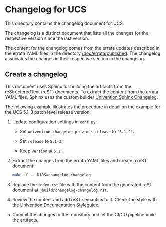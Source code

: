 <!--
SPDX-FileCopyrightText: 2021-2024 Univention GmbH

SPDX-License-Identifier: AGPL-3.0-only
-->

# Changelog for UCS

This directory contains the changelog document for UCS.

The changelog is a distinct document that lists all the changes for the
respective version since the last version.

The content for the changelog comes from the errata updates described in the
errata YAML files in the directory
[/doc/errata/published](../errata/published). The changelog associates the
changes in their respective section in the changelog.

## Create a changelog

This document uses Sphinx for building the artifacts from the reStructeredText
(reST) documents. To extract the content from the errata YAML files, Sphinx
uses the custom builder [Univention Sphinx
Changelog](https://git.knut.univention.de/univention/documentation/univention_sphinx_changelog).

The following example illustrates the procedure in detail on the example for
the UCS 5.1-3 patch level release version.

1. Update configuration settings in `conf.py`:

   * Set `univention_changelog_previous_release` to `"5.1-2"`.

   * Set `release` to `5.1-3`.

   * Keep `version` at `5.1`.

1. Extract the changes from the errata YAML files and create a reST document:
   ```sh
   make -C .. DIRS=changelog changelog
   ```

1. Replace the `index.rst` file with the content from the generated reST
   document at `_build/changelog/changelog.rst`.

1. Review the content and add reST semantics to it. Check the style with the
   [Univention Documentation
   Styleguide](https://univention.gitpages.knut.univention.de/documentation/styleguide/).

1. Commit the changes to the repository and let the CI/CD pipeline build the
   artifacts.
